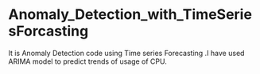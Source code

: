 # Anomaly_Detection_with_TimeSeriesForcasting
It is Anomaly Detection code using Time series Forecasting .I have used ARIMA model to predict trends of usage of CPU.
